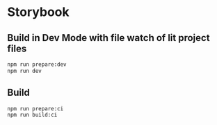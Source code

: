# Storybook

## Build in Dev Mode with file watch of lit project files

```bash
npm run prepare:dev
npm run dev
```

## Build

```bash
npm run prepare:ci
npm run build:ci
```

